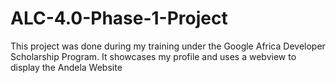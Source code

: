 # ALC-4.0-Phase-1-Project
This project was done during my training under the Google Africa Developer Scholarship Program.
It showcases my profile and uses a webview to display the Andela Website
